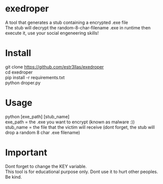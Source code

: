 # exedroper
A tool that generates a stub containing a encrypted .exe file<br />
The stub will decrypt the  random-8-char-filename .exe in runtime then execute it, use your social engeneering skills!<br />

# Install 
git clone https://github.com/estr3llas/exedroper<br />
cd exedroper<br />
pip install -r requirements.txt<br />
python droper.py<br />

# Usage
python [exe_path] [stub_name]<br />
exe_path = the .exe you want to encrypt (known as malware :))<br />
stub_name = the file that the victim will receive (dont forget, the stub will drop a random 8 char .exe filename)

# Important
Dont forget to change the KEY variable. <br />
This tool is for educational purpose only. Dont use it to hurt other peoples. Be kind.
